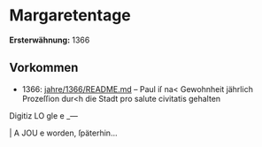 # Margaretentage

**Ersterwähnung:** 1366

## Vorkommen
- 1366: [jahre/1366/README.md](../jahre/1366/README.md) – Paul iſ na< Gewohnheit jährlich
Prozeſſion dur<h die Stadt pro salute civitatis gehalten

Digitiz LO gle e _—


|
A JOU e
worden, ſpäterhin...
